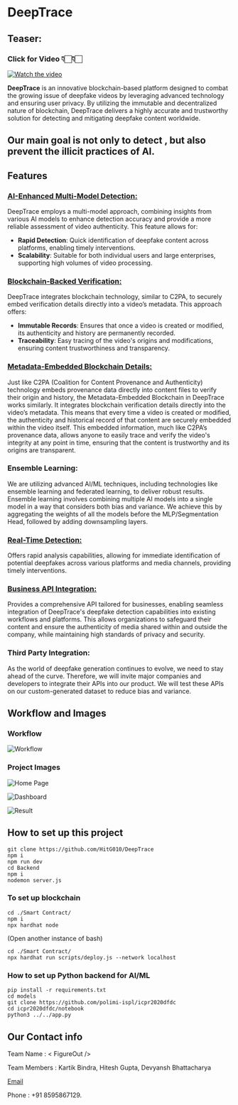 # DeepTrace

## Teaser:

### Click for Video 👇🏻👇🏻

[![Watch the video](public/deeptrace_cover.png)](https://youtu.be/k2KG_4mlOEo)

**DeepTrace** is an innovative blockchain-based platform designed to combat the growing issue of deepfake videos by leveraging advanced technology and ensuring user privacy. By utilizing the immutable and decentralized nature of blockchain, DeepTrace delivers a highly accurate and trustworthy solution for detecting and mitigating deepfake content worldwide.

## Our main goal is not only to detect , but also prevent the illicit practices of AI.

## Features

### <u>AI-Enhanced Multi-Model Detection:</u>

DeepTrace employs a multi-model approach, combining insights from various AI models to enhance detection accuracy and provide a more reliable assessment of video authenticity. This feature allows for:

- **Rapid Detection**: Quick identification of deepfake content across platforms, enabling timely interventions.
- **Scalability**: Suitable for both individual users and large enterprises, supporting high volumes of video processing.

### <u>Blockchain-Backed Verification:</u>

DeepTrace integrates blockchain technology, similar to C2PA, to securely embed verification details directly into a video’s metadata. This approach offers:

- **Immutable Records**: Ensures that once a video is created or modified, its authenticity and history are permanently recorded.
- **Traceability**: Easy tracing of the video's origins and modifications, ensuring content trustworthiness and transparency.

### <u>Metadata-Embedded Blockchain Details:</u>

Just like C2PA (Coalition for Content Provenance and Authenticity) technology embeds provenance data directly into content files to verify their origin and history, the Metadata-Embedded Blockchain in DeepTrace works similarly. It integrates blockchain verification details directly into the video’s metadata. This means that every time a video is created or modified, the authenticity and historical record of that content are securely embedded within the video itself. This embedded information, much like C2PA’s provenance data, allows anyone to easily trace and verify the video's integrity at any point in time, ensuring that the content is trustworthy and its origins are transparent.

### Ensemble Learning:

We are utilizing advanced AI/ML techniques, including technologies like ensemble learning and federated learning, to deliver robust results. Ensemble learning involves combining multiple AI models into a single model in a way that considers both bias and variance. We achieve this by aggregating the weights of all the models before the MLP/Segmentation Head, followed by adding downsampling layers.

### <u>Real-Time Detection:</u>

Offers rapid analysis capabilities, allowing for immediate identification of potential deepfakes across various platforms and media channels, providing timely interventions.

### <u>Business API Integration:</u>

Provides a comprehensive API tailored for businesses, enabling seamless integration of DeepTrace's deepfake detection capabilities into existing workflows and platforms. This allows organizations to safeguard their content and ensure the authenticity of media shared within and outside the company, while maintaining high standards of privacy and security.

### Third Party Integration:

As the world of deepfake generation continues to evolve, we need to stay ahead of the curve. Therefore, we will invite major companies and developers to integrate their APIs into our product. We will test these APIs on our custom-generated dataset to reduce bias and variance.

## Workflow and Images

### Workflow

![Workflow](public/DeeptraceModel.jpeg)

### Project Images

![Home Page](public/deeptrace-landing.png)

![Dashboard](public/deeptrace-dashboard.png)

![Result](public/deepTrace_result.jpeg)

## How to set up this project

```
git clone https://github.com/HitG010/DeepTrace
npm i
npm run dev
cd Backend
npm i
nodemon server.js
```

### To set up blockchain

```
cd ./Smart Contract/
npm i
npx hardhat node
```

(Open another instance of bash)

```
cd ./Smart Contract/
npx hardhat run scripts/deploy.js --network localhost
```

### How to set up Python backend for AI/ML

```
pip install -r requirements.txt
cd models
git clone https://github.com/polimi-ispl/icpr2020dfdc
cd icpr2020dfdc/notebook
python3 ../../app.py
```

## Our Contact info

Team Name : < FigureOut />

Team Members : Kartik Bindra, Hitesh Gupta, Devyansh
Bhattacharya

[Email](mailto:bindrakartik64@gmail.com)

Phone : +91 8595867129.
